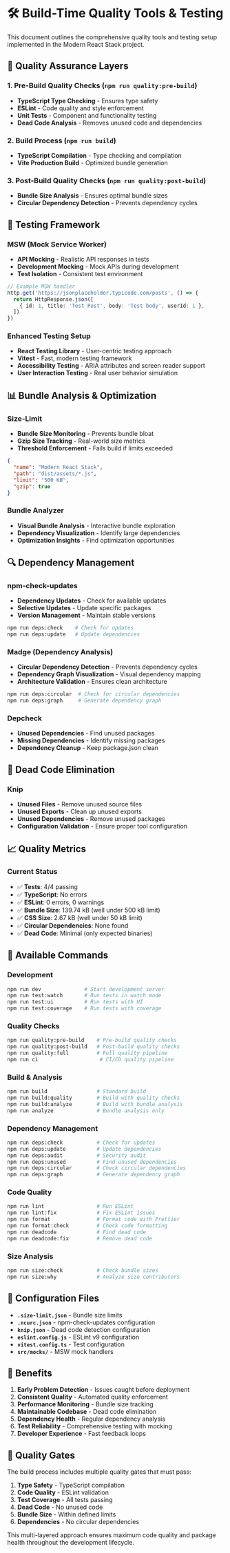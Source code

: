 # 🛠️ Build-Time Quality Tools & Testing

This document outlines the comprehensive quality tools and testing setup implemented in the Modern React Stack project.

## 🎯 Quality Assurance Layers

### 1. **Pre-Build Quality Checks** (`npm run quality:pre-build`)

- **TypeScript Type Checking** - Ensures type safety
- **ESLint** - Code quality and style enforcement
- **Unit Tests** - Component and functionality testing
- **Dead Code Analysis** - Removes unused code and dependencies

### 2. **Build Process** (`npm run build`)

- **TypeScript Compilation** - Type checking and compilation
- **Vite Production Build** - Optimized bundle generation

### 3. **Post-Build Quality Checks** (`npm run quality:post-build`)

- **Bundle Size Analysis** - Ensures optimal bundle sizes
- **Circular Dependency Detection** - Prevents dependency cycles

## 🧪 Testing Framework

### **MSW (Mock Service Worker)**

- **API Mocking** - Realistic API responses in tests
- **Development Mocking** - Mock APIs during development
- **Test Isolation** - Consistent test environment

```typescript
// Example MSW handler
http.get('https://jsonplaceholder.typicode.com/posts', () => {
  return HttpResponse.json([
    { id: 1, title: 'Test Post', body: 'Test body', userId: 1 },
  ])
})
```

### **Enhanced Testing Setup**

- **React Testing Library** - User-centric testing approach
- **Vitest** - Fast, modern testing framework
- **Accessibility Testing** - ARIA attributes and screen reader support
- **User Interaction Testing** - Real user behavior simulation

## 📊 Bundle Analysis & Optimization

### **Size-Limit**

- **Bundle Size Monitoring** - Prevents bundle bloat
- **Gzip Size Tracking** - Real-world size metrics
- **Threshold Enforcement** - Fails build if limits exceeded

```json
{
  "name": "Modern React Stack",
  "path": "dist/assets/*.js",
  "limit": "500 KB",
  "gzip": true
}
```

### **Bundle Analyzer**

- **Visual Bundle Analysis** - Interactive bundle exploration
- **Dependency Visualization** - Identify large dependencies
- **Optimization Insights** - Find optimization opportunities

## 🔍 Dependency Management

### **npm-check-updates**

- **Dependency Updates** - Check for available updates
- **Selective Updates** - Update specific packages
- **Version Management** - Maintain stable versions

```bash
npm run deps:check    # Check for updates
npm run deps:update   # Update dependencies
```

### **Madge (Dependency Analysis)**

- **Circular Dependency Detection** - Prevents dependency cycles
- **Dependency Graph Visualization** - Visual dependency mapping
- **Architecture Validation** - Ensures clean architecture

```bash
npm run deps:circular  # Check for circular dependencies
npm run deps:graph     # Generate dependency graph
```

### **Depcheck**

- **Unused Dependencies** - Find unused packages
- **Missing Dependencies** - Identify missing packages
- **Dependency Cleanup** - Keep package.json clean

## 🧹 Dead Code Elimination

### **Knip**

- **Unused Files** - Remove unused source files
- **Unused Exports** - Clean up unused exports
- **Unused Dependencies** - Remove unused packages
- **Configuration Validation** - Ensure proper tool configuration

## 📈 Quality Metrics

### **Current Status**

- ✅ **Tests**: 4/4 passing
- ✅ **TypeScript**: No errors
- ✅ **ESLint**: 0 errors, 0 warnings
- ✅ **Bundle Size**: 139.74 kB (well under 500 kB limit)
- ✅ **CSS Size**: 2.67 kB (well under 50 kB limit)
- ✅ **Circular Dependencies**: None found
- ✅ **Dead Code**: Minimal (only expected binaries)

## 🚀 Available Commands

### **Development**

```bash
npm run dev              # Start development server
npm run test:watch       # Run tests in watch mode
npm run test:ui          # Run tests with UI
npm run test:coverage    # Run tests with coverage
```

### **Quality Checks**

```bash
npm run quality:pre-build    # Pre-build quality checks
npm run quality:post-build   # Post-build quality checks
npm run quality:full         # Full quality pipeline
npm run ci                    # CI/CD quality pipeline
```

### **Build & Analysis**

```bash
npm run build                # Standard build
npm run build:quality        # Build with quality checks
npm run build:analyze        # Build with bundle analysis
npm run analyze              # Bundle analysis only
```

### **Dependency Management**

```bash
npm run deps:check           # Check for updates
npm run deps:update          # Update dependencies
npm run deps:audit           # Security audit
npm run deps:unused          # Find unused dependencies
npm run deps:circular        # Check circular dependencies
npm run deps:graph           # Generate dependency graph
```

### **Code Quality**

```bash
npm run lint                 # Run ESLint
npm run lint:fix             # Fix ESLint issues
npm run format               # Format code with Prettier
npm run format:check         # Check code formatting
npm run deadcode             # Find dead code
npm run deadcode:fix         # Remove dead code
```

### **Size Analysis**

```bash
npm run size:check           # Check bundle sizes
npm run size:why             # Analyze size contributors
```

## 🔧 Configuration Files

- **`.size-limit.json`** - Bundle size limits
- **`.ncurc.json`** - npm-check-updates configuration
- **`knip.json`** - Dead code detection configuration
- **`eslint.config.js`** - ESLint v9 configuration
- **`vitest.config.ts`** - Test configuration
- **`src/mocks/`** - MSW mock handlers

## 🎯 Benefits

1. **Early Problem Detection** - Issues caught before deployment
2. **Consistent Quality** - Automated quality enforcement
3. **Performance Monitoring** - Bundle size tracking
4. **Maintainable Codebase** - Dead code elimination
5. **Dependency Health** - Regular dependency analysis
6. **Test Reliability** - Comprehensive testing with mocking
7. **Developer Experience** - Fast feedback loops

## 🚨 Quality Gates

The build process includes multiple quality gates that must pass:

1. **Type Safety** - TypeScript compilation
2. **Code Quality** - ESLint validation
3. **Test Coverage** - All tests passing
4. **Dead Code** - No unused code
5. **Bundle Size** - Within defined limits
6. **Dependencies** - No circular dependencies

This multi-layered approach ensures maximum code quality and package health throughout the development lifecycle.
